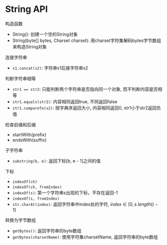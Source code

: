 # String API

构造函数

- String(): 创建一个空的String对象
- String(byte[] bytes, Charset charset): 用charset字符集解码bytes字节数组来构造String对象

连接字符串

- `s1.concat(s2)`: 字符串s1后接字符串s2

判断字符串相等

- `str1 == str2`: 只能判断两个字符串是否指向同一个对象, 而不判断内容是否相等
- `str1.equals(str2)`: 内容相同返回true, 不同返回false
- `str1.compareTo(s2)`: 按字典序返回大小, 内容相同返回0, str1小于str2返回负值

检查前缀和后缀

- startWith(prefix)
- endsWith(suffix)

子字符串

- `substring(b, e)`: 返回下标[b, e - 1]之间的值

下标

- `indexOf(ch)`
- `indexOf(ch, fromIndex)`
- `indexOf(s)`: 第一个字符串s出现的下标，不存在返回-1
- `indexOf(s, fromIndex)`
- `str.charAt(index)`: 返回字符串中index处的字符, $index \in [0, s.length() - 1]$

转换为字节数组

- `getBytes()`: 返回字符串的byte数组
- `getBytes(charsetName)`: 使用字符集charsetName, 返回字符串的byte数组
